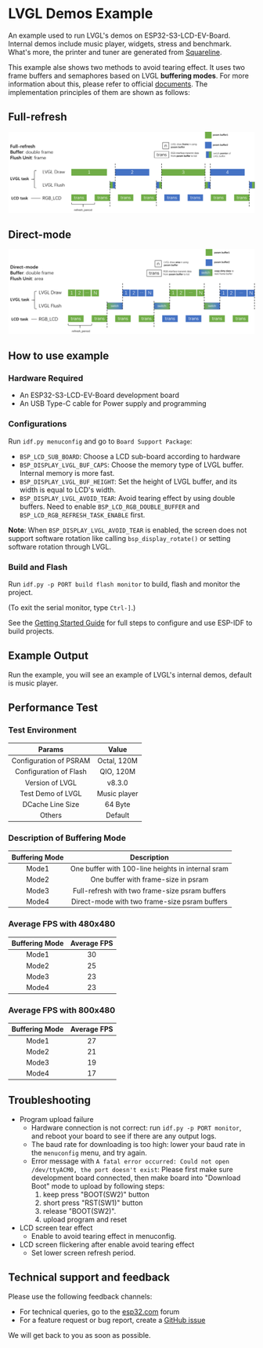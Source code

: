 # LVGL Demos Example

An example used to run LVGL's demos on ESP32-S3-LCD-EV-Board. Internal demos include music player, widgets, stress and benchmark. What's more, the printer and tuner are generated from [Squareline](https://squareline.io/).

This example alse shows two methods to avoid tearing effect. It uses two frame buffers and semaphores based on LVGL **buffering modes**. For more information about this, please refer to official [documents](https://docs.lvgl.io/master/porting/display.html?#buffering-modes). The implementation principles of them are shown as follows:

## Full-refresh

![full-refresh](./full-refresh.png)

## Direct-mode

![direct-mode](./direct-mode.png)

## How to use example

### Hardware Required

* An ESP32-S3-LCD-EV-Board development board
* An USB Type-C cable for Power supply and programming

### Configurations

Run `idf.py menuconfig` and go to `Board Support Package`:

* `BSP_LCD_SUB_BOARD`: Choose a LCD sub-board according to hardware
* `BSP_DISPLAY_LVGL_BUF_CAPS`: Choose the memory type of LVGL buffer. Internal memory is more fast.
* `BSP_DISPLAY_LVGL_BUF_HEIGHT`: Set the height of LVGL buffer, and its width is equal to LCD's width.
* `BSP_DISPLAY_LVGL_AVOID_TEAR`: Avoid tearing effect by using double buffers. Need to enable `BSP_LCD_RGB_DOUBLE_BUFFER` and `BSP_LCD_RGB_REFRESH_TASK_ENABLE` first.

**Note**: When `BSP_DISPLAY_LVGL_AVOID_TEAR` is enabled, the screen does not support software rotation like calling `bsp_display_rotate()` or setting software rotation through LVGL.

### Build and Flash

Run `idf.py -p PORT build flash monitor` to build, flash and monitor the project.

(To exit the serial monitor, type ``Ctrl-]``.)

See the [Getting Started Guide](https://docs.espressif.com/projects/esp-idf/en/latest/get-started/index.html) for full steps to configure and use ESP-IDF to build projects.

## Example Output

Run the example, you will see an example of LVGL's internal demos, default is music player.

## Performance Test

### Test Environment

|         Params         |    Value     |
| :--------------------: | :----------: |
| Configuration of PSRAM | Octal, 120M  |
| Configuration of Flash |  QIO, 120M   |
|    Version of LVGL     |    v8.3.0    |
|   Test Demo of LVGL    | Music player |
|    DCache Line Size    |   64 Byte    |
|         Others         |   Default    |

### Description of Buffering Mode

| Buffering Mode |                    Description                    |
| :------------: | :-----------------------------------------------: |
|     Mode1      | One buffer with 100-line heights in internal sram |
|     Mode2      |        One buffer with frame-size in psram        |
|     Mode3      |  Full-refresh with two frame-size psram buffers   |
|     Mode4      |   Direct-mode with two frame-size psram buffers   |

### Average FPS with 480x480

| Buffering Mode | Average FPS |
| :------------: | :---------: |
|     Mode1      |     30      |
|     Mode2      |     25      |
|     Mode3      |     23      |
|     Mode4      |     23      |

### Average FPS with 800x480

| Buffering Mode | Average FPS |
| :------------: | :---------: |
|     Mode1      |     27      |
|     Mode2      |     21      |
|     Mode3      |     19      |
|     Mode4      |     17      |

## Troubleshooting

* Program upload failure
    * Hardware connection is not correct: run `idf.py -p PORT monitor`, and reboot your board to see if there are any output logs.
    * The baud rate for downloading is too high: lower your baud rate in the `menuconfig` menu, and try again.
    * Error message with `A fatal error occurred: Could not open /dev/ttyACM0, the port doesn't exist`: Please first make sure development board connected, then make board into "Download Boot" mode to upload by following steps:
        1. keep press "BOOT(SW2)" button
        2. short press "RST(SW1)" button
        3. release "BOOT(SW2)".
        4. upload program and reset
* LCD screen tear effect
    * Enable to avoid tearing effect in menuconfig.
* LCD screen flickering after enable avoid tearing effect
    * Set lower screen refresh period.

## Technical support and feedback

Please use the following feedback channels:

* For technical queries, go to the [esp32.com](https://esp32.com/) forum
* For a feature request or bug report, create a [GitHub issue](https://github.com/espressif/esp-dev-kits/issues)

We will get back to you as soon as possible.
